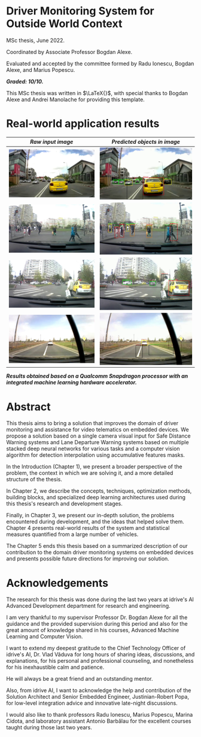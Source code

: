 # Driver Monitoring System for Outside World Context

MSc thesis, June 2022.

Coordinated by Associate Professor Bogdan Alexe.

Evaluated and accepted by the committee formed by Radu Ionescu, Bogdan Alexe, and Marius Popescu. 

***Graded: 10/10.***

This MSc thesis was written in $\LaTeX{}$, with special thanks to Bogdan Alexe and Andrei Manolache for providing this template.

# Real-world application results

***Raw input image***            |  ***Predicted objects in image***
:-------------------------:|:-------------------------:
![](https://github.com/AdrianIordache/Dissertation-Thesis/blob/master/images/original_146498167_frame_28.jpg)  |  ![](https://github.com/AdrianIordache/Dissertation-Thesis/blob/master/images/inference_146498167_frame_28.jpg)
![](https://github.com/AdrianIordache/Dissertation-Thesis/blob/master/images/original_146515868_frame_54.jpg)  |  ![](https://github.com/AdrianIordache/Dissertation-Thesis/blob/master/images/inference_146515868_frame_54.jpg)
![](https://github.com/AdrianIordache/Dissertation-Thesis/blob/master/images/original_146282044_frame_6.jpg)  |  ![](https://github.com/AdrianIordache/Dissertation-Thesis/blob/master/images/inference_146282044_frame_6.jpg)
![](https://github.com/AdrianIordache/Dissertation-Thesis/blob/master/images/original_146393859_frame_44.jpg)  |  ![](https://github.com/AdrianIordache/Dissertation-Thesis/blob/master/images/inference_146393859_frame_44.jpg)

***Results obtained based on a Qualcomm Snapdragon processor with an integrated machine learning hardware accelerator.***

# Abstract

This thesis aims to bring a solution that improves the domain of driver monitoring and assistance for video telematics on embedded devices. We propose a solution based on a single camera visual input for Safe Distance Warning systems and Lane Departure Warning systems based on multiple stacked deep neural networks for various tasks and a computer vision algorithm for detection interpolation using accumulative features masks.

In the Introduction (Chapter 1), we present a broader perspective of the problem, the context in which we are solving it, and a more detailed structure of the thesis.

In Chapter 2, we describe the concepts, techniques, optimization methods, building blocks, and specialized deep learning architectures used during this thesis's research and development stages.

Finally, in Chapter 3, we present our in-depth solution, the problems encountered during development, and the ideas that helped solve them. Chapter 4 presents real-world results of the system and statistical measures quantified from a large number of vehicles.

The Chapter 5 ends this thesis based on a summarized description of our contribution to the domain driver monitoring systems on embedded devices and presents possible future directions for improving our solution.

# Acknowledgements

The research for this thesis was done during the last two years at idrive's AI Advanced Development department for research and engineering.

I am very thankful to my supervisor Professor Dr. Bogdan Alexe for all the guidance and the provided supervision during this period and also for the great amount of knowledge shared in his courses, Advanced Machine Learning and Computer Vision.

I want to extend my deepest gratitude to the Chief Technology Officer of idrive's AI, Dr. Vlad Văduva for long hours of sharing ideas, discussions, and explanations, for his personal and professional counseling, and nonetheless for his inexhaustible calm and patience. 

He will always be a great friend and an outstanding mentor.

Also, from idrive AI, I want to acknowledge the help and contribution of the Solution Architect and Senior Embedded Engineer, Justinian-Robert Popa, for low-level integration advice and innovative late-night discussions.  

I would also like to thank professors Radu Ionescu, Marius Popescu, Marina Cidota, and laboratory assistant Antonio Barbălau for the excellent courses taught during those last two years.  
